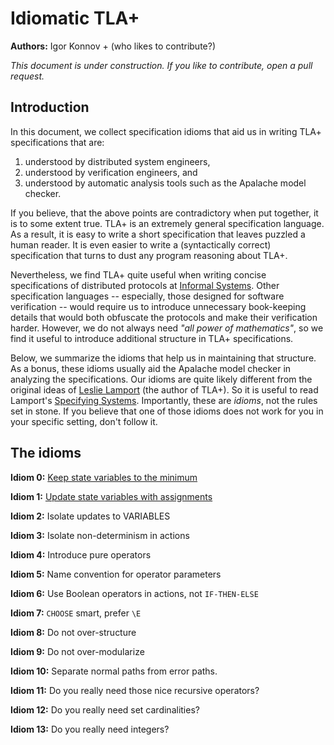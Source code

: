 # Idiomatic TLA+

**Authors:** Igor Konnov + (who likes to contribute?)

_This document is under construction.
If you like to contribute, open a pull request._

## Introduction

In this document, we collect specification idioms that aid us in writing TLA+
specifications that are:

1. understood by distributed system engineers,
1. understood by verification engineers, and
1. understood by automatic analysis tools such as the Apalache model checker.

If you believe, that the above points are contradictory when put together, it is
to some extent true. TLA+ is an extremely general specification language. As a
result, it is easy to write a short specification that leaves puzzled a human
reader. It is even easier to write a (syntactically correct) specification that
turns to dust any program reasoning about TLA+. 

Nevertheless, we find TLA+ quite useful when writing concise specifications of
distributed protocols at [Informal Systems]. Other specification languages --
especially, those designed for software verification -- would require us to
introduce unnecessary book-keeping details that would both obfuscate the
protocols and make their verification harder. However, we do not always need
_"all power of mathematics"_, so we find it useful to introduce additional
structure in TLA+ specifications.

Below, we summarize the idioms that help us in maintaining that structure.  As
a bonus, these idioms usually aid the Apalache model checker in analyzing the
specifications. Our idioms are quite likely different from the original ideas
of [Leslie Lamport] (the author of TLA+).
So it is useful to read Lamport's [Specifying Systems]. Importantly, these are
_idioms_, not the rules set in stone. If you believe that one of those idioms
does not work for you in your specific setting, don't follow it.


## The idioms

__Idiom 0:__ [Keep state variables to the minimum](000keep-minimum-state-variables.md)

__Idiom 1:__ [Update state variables with assignments](001assignments.md)

__Idiom 2:__ Isolate updates to VARIABLES

__Idiom 3:__ Isolate non-determinism in actions

__Idiom 4:__ Introduce pure operators

__Idiom 5:__ Name convention for operator parameters

__Idiom 6:__ Use Boolean operators in actions, not `IF-THEN-ELSE`

__Idiom 7:__ `CHOOSE` smart, prefer `\E`

__Idiom 8:__ Do not over-structure

__Idiom 9:__ Do not over-modularize

__Idiom 10:__ Separate normal paths from error paths.

__Idiom 11:__ Do you really need those nice recursive operators?

__Idiom 12:__ Do you really need set cardinalities?

__Idiom 13:__ Do you really need integers?


[Specifying Systems]: http://lamport.azurewebsites.net/tla/book.html
[Leslie Lamport]: https://lamport.azurewebsites.net/
[Informal Systems]: https://informal.systems

